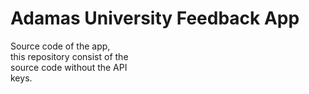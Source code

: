 # Adamas University Feedback App
 
Source code of the app,  
this repository consist of the  
source code without the API  
keys.
